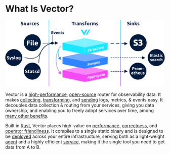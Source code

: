 # What Is Vector?

![](assets/components.svg)

Vector is a [high-performance](performance.md), [open-source](https://github.com/timberio/vector) router for observability data. It makes [collecting](usage/configuration/sources/), [transforming](usage/configuration/transforms/), and [sending](usage/configuration/sinks/) logs, metrics, & events easy. It decouples data collection & routing from your services, giving you data ownership, and enabling you to freely adopt services over time, among [many other benefits](use-cases/).

Built in [Rust](https://www.rust-lang.org/), Vector places high-value on [performance](performance.md), [correctness](correctness.md), and [operator friendliness](usage/administration/). It compiles to a single static binary and is designed to be [deployed](setup/deployment/) across your entire infrastructure, serving both as a light-weight [agent](setup/deployment/roles/agent.md) and a highly efficient [service](setup/deployment/roles/service.md), making it the single tool you need to get data from A to B.

